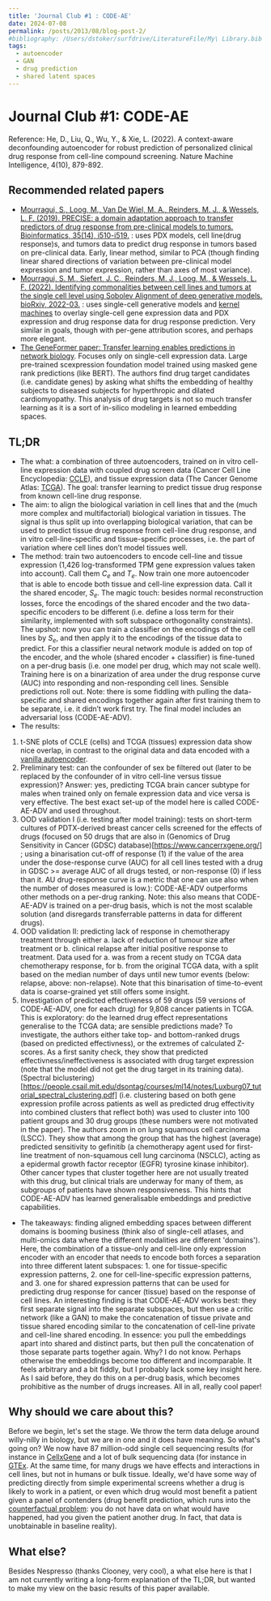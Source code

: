 ```yaml
---
title: 'Journal Club #1 : CODE-AE'
date: 2024-07-08
permalink: /posts/2013/08/blog-post-2/
#bibliography: /Users/dstoker/surfdrive/LiteratureFile/My\ Library.bib
tags:
  - autoencoder
  - GAN
  - drug prediction
  - shared latent spaces
---
```


# Journal Club #1: CODE-AE

Reference: He, D., Liu, Q., Wu, Y., & Xie, L. (2022). A context-aware deconfounding autoencoder for robust prediction of personalized clinical drug response from cell-line compound screening. Nature Machine Intelligence, 4(10), 879-892.

## Recommended related papers
- [Mourragui, S., Loog, M., Van De Wiel, M. A., Reinders, M. J., & Wessels, L. F. (2019). PRECISE: a domain adaptation approach to transfer predictors of drug response from pre-clinical models to tumors. Bioinformatics, 35(14), i510-i519.](https://academic.oup.com/bioinformatics/article/35/14/i510/5529136?login=true) : uses PDX models, cell line(drug response)s, and tumors data to predict drug response in tumors based on pre-clinical data. Early, linear method, similar to PCA (though finding linear shared directions of variation between pre-clinical model expression and tumor expression, rather than axes of most variance).
- [Mourragui, S. M., Siefert, J. C., Reinders, M. J., Loog, M., & Wessels, L. F. (2022). Identifying commonalities between cell lines and tumors at the single cell level using Sobolev Alignment of deep generative models. bioRxiv, 2022-03.](https://www.biorxiv.org/content/10.1101/2022.03.08.483431v1.abstract) : uses single-cell generative models and [kernel machines](https://www.youtube.com/watch?v=ABOEE3ThPGQ) to overlay single-cell gene expression data and PDX expression and drug response data for drug response prediction. Very similar in goals, though with per-gene attribution scores, and perhaps more elegant. 
- [The GeneFormer paper: Transfer learning enables predictions in network biology](https://www.nature.com/articles/s41586-023-06139-9). Focuses only on single-cell expression data. Large pre-trained scexpression foundation model trained using masked gene rank predictions (like BERT). The authors find drug target candidates (i.e. candidate genes) by asking what shifts the embedding of healthy subjects to diseased subjects for hyperthropic and dilated cardiomyopathy. This analysis of drug targets is not so much transfer learning as it is a sort of in-silico modeling in learned embedding spaces.

## **TL;DR**
* The what: a combination of three autoencoders, trained on in vitro cell-line expression data with coupled drug screen data (Cancer Cell Line Encyclopedia: [CCLE](https://depmap.org/portal/ccle/)), and tissue expression data (The Cancer Genome Atlas: [TCGA](https://www.cancer.gov/ccg/research/genome-sequencing/tcga)). The goal: transfer learning to predict tissue drug response from known cell-line drug response.
* The aim: to align the biological variation in cell lines that and the (much more complex and multifactorial) biological variation in tissues. The signal is thus split up into overlapping biological variation, that can be used to predict tissue drug response from cell-line drug response, and in vitro cell-line-specific and tissue-specific processes, i.e. the part of variation where cell lines don’t model tissues well.
* The method: train two autoencoders to encode cell-line and tissue expression (1,426 log-transformed TPM gene expression values taken into account). Call them $C_e$ and $T_e$. Now train one more autoencoder that is able to encode both tissue and cell-line expression data. Call it the shared encoder, $S_e$. The magic touch: besides normal reconstruction losses, force the encodings of the shared encoder and the two data-specific encoders to be different (i.e. define a loss term for their similarity, implemented with soft subspace orthogonality constraints). The upshot: now you can train a classifier on the encodings of the cell lines by $S_e$, and then apply it to the encodings of the tissue data to predict. For this a classifier neural network module is added on top of the encoder, and the whole (shared encoder + classifier) is fine-tuned on a per-drug basis (i.e. one model per drug, which may not scale well). Training here is on a binarization of area under the drug response curve (AUC) into responding and non-responding cell lines. Sensible predictions roll out. Note: there is some fiddling with pulling the data-specific and shared encodings together again after first training them to be separate, i.e. it didn’t work first try. The final model includes an adversarial loss (CODE-AE-ADV).
* The results: 
1.  t-SNE plots of CCLE (cells) and TCGA (tissues) expression data show nice overlap, in contrast to the original data and data encoded with a [vanilla autoencoder](https://avandekleut.github.io/vae/).
2. Preliminary test: can the confounder of sex be filtered out (later to be replaced by the confounder of in vitro cell-line versus tissue expression)? Answer: yes, predicting TCGA brain cancer subtype for males when trained only on female expression data and vice versa is very effective. The best exact set-up of the model here is called CODE-AE-ADV and used throughout.
3. OOD validation I (i.e. testing after model training):  tests on short-term cultures of PDTX-derived breast cancer cells screened for the effects of drugs (focused on 50 drugs that are also in (Genomics of Drug Sensitivity in Cancer (GDSC) database)[https://www.cancerrxgene.org/] ; using a binarisation cut-off of response (1) if the value of the area under the dose-response curve (AUC) for all cell lines tested with a drug in GDSC >= average AUC of all drugs tested, or non-response (0) if less than it. AU drug-response curve is a metric that one can use also when the number of doses measured is low.): CODE-AE-ADV outperforms other methods on a per-drug ranking. Note: this also means that CODE-AE-ADV is trained on a per-drug basis, which is not the most scalable solution (and disregards transferrable patterns in data for different drugs).
4. OOD validation II: predicting lack of response in chemotherapy treatment through either a. lack of reduction of tumour size after treatment or b. clinical relapse after initial positive response to treatment. Data used for a. was from a recent study on TCGA data chemotherapy response, for b. from the original TCGA data, with a split based on the median number of days until new tumor events (below: relapse, above: non-relapse). Note that this binarisation of time-to-event data is coarse-grained yet still offers some insight.
5. Investigation of predicted effectiveness of 59 drugs (59 versions of CODE-AE-ADV, one for each drug) for 9,808 cancer patients in TCGA. This is exploratory: do the learned drug effect representations generalise to the TCGA data; are sensible predictions made? To investigate, the authors either take top- and bottom-ranked drugs (based on predicted effectivness), or the extremes of calculated Z-scores. As a first sanity check, they show that predicted effectivness/ineffectiveness is associated with drug target expression (note that the model did not get the drug target in its training data). (Spectral biclustering)[https://people.csail.mit.edu/dsontag/courses/ml14/notes/Luxburg07_tutorial_spectral_clustering.pdf] (i.e. clustering based on both gene expression profile across patients as well as predicted drug effectivity into combined clusters that reflect both) was used to cluster into 100 patient groups and 30 drug groups (these numbers were not motivated in the paper). The authors zoom in on lung squamous cell carcinoma (LSCC). They show that among the group that has the highest (average) predicted sensitivity to gefinitib (a chemotherapy agent used for first-line treatment of non-squamous cell lung carcinoma (NSCLC), acting as a epidermal growth factor receptor (EGFR) tyrosine kinase inhibitor). Other cancer types that cluster together here are not usually treated with this drug, but clinical trials are underway for many of them, as subgroups of patients have shown responsiveness. This hints that CODE-AE-ADV has learned generalisable embeddings and predictive capabilities.
* The takeaways: finding aligned embedding spaces between different domains is booming business (think also of single-cell atlases, and multi-omics data where the different modalities are different 'domains'). Here, the combination of a tissue-only and cell-line only expression encoder with an encoder that needs to encode both forces a separation into three different latent subspaces: 1. one for tissue-specific expression patterns, 2. one for cell-line-specific expression patterns, and 3. one for shared expression patterns that can be used for predicting drug response for cancer (tissue) based on the response of cell lines. An interesting finding is that CODE-AE-ADV works best: they first separate signal into the separate subspaces, but then use a critic network (like a GAN) to make the concatenation of tissue private and tissue shared encoding similar to the concatenation of cell-line private and cell-line shared encoding. In essence: you pull the embeddings apart into shared and distinct parts, but then pull the concatenation of those separate parts together again. Why? I do not know. Perhaps otherwise the embeddings become too different and incomparable. It feels arbitrary and a bit fiddly, but I probably lack some key insight here.
As I said before, they do this on a per-drug basis, which becomes prohibitive as the number of drugs increases. All in all, really cool paper!

## Why should we care about this?

Before we begin, let's set the stage. We throw the term data deluge around willy-nilly in biology, but we are in one and it does have meaning. So what's going on? We now have 87 million-odd single cell sequencing results (for instance in [CellxGene](https://cellxgene.cziscience.com/) and a lot of bulk sequencing data (for instance in [GTEx](https://www.gtexportal.org/home/). At the same time, for many drugs we have effects and interactions in cell lines, but not in humans or bulk tissue. Ideally, we'd have some way of predicting directly from simple experimental screens whether a drug is likely to work in a patient, or even which drug would most benefit a patient given a panel of contenders (drug benefit prediction, which runs into the [counterfactual problem](https://www.nature.com/articles/s42256-020-0197-y): you do not have data on what would have happened, had you given the patient another drug. In fact, that data is unobtainable in baseline reality). 

## What else?

Besides Nespresso (thanks Clooney, very cool), a what else here is that I am not currently writing a long-form explanation of the TL;DR, but wanted to make my view on the basic results of this paper available.   



